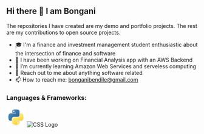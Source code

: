 ## Hi there 👋 I am Bongani

The repositories I have created are my demo and portfolio projects. The rest are my contributions to open source projects.

- 🎓 I'm a finance and investment management student enthusiastic about the intersection of finance and software
- 🔭 I have been working on Financial Analysis app with an AWS Backend 
- 🌱 I’m currently learning Amazon Web Services and serveless computing
- 💬 Reach out to me about anything software related
- 📫 How to reach me: bonganibendile@gmail.com

### Languages & Frameworks: 

<img src="https://raw.githubusercontent.com/devicons/devicon/master/icons/python/python-original.svg" alt="JavaScript Logo" width="50" height="50"/> <img src="https://cdn.worldvectorlogo.com/logos/css3.svg" alt="CSS Logo" width="50" height="50"/>
